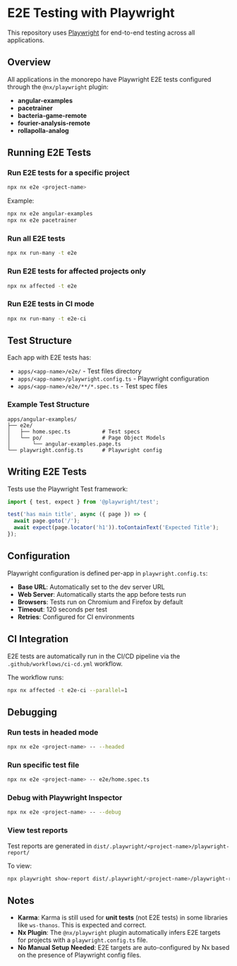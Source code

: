 # E2E Testing with Playwright

This repository uses [Playwright](https://playwright.dev/) for end-to-end testing across all applications.

## Overview

All applications in the monorepo have Playwright E2E tests configured through the `@nx/playwright` plugin:

- **angular-examples**
- **pacetrainer**
- **bacteria-game-remote**  
- **fourier-analysis-remote**
- **rollapolla-analog**

## Running E2E Tests

### Run E2E tests for a specific project

```bash
npx nx e2e <project-name>
```

Example:
```bash
npx nx e2e angular-examples
npx nx e2e pacetrainer
```

### Run all E2E tests

```bash
npx nx run-many -t e2e
```

### Run E2E tests for affected projects only

```bash
npx nx affected -t e2e
```

### Run E2E tests in CI mode

```bash
npx nx run-many -t e2e-ci
```

## Test Structure

Each app with E2E tests has:

- `apps/<app-name>/e2e/` - Test files directory
- `apps/<app-name>/playwright.config.ts` - Playwright configuration
- `apps/<app-name>/e2e/**/*.spec.ts` - Test spec files

### Example Test Structure

```
apps/angular-examples/
├── e2e/
│   ├── home.spec.ts          # Test specs
│   └── po/                   # Page Object Models
│       └── angular-examples.page.ts
└── playwright.config.ts      # Playwright config
```

## Writing E2E Tests

Tests use the Playwright Test framework:

```typescript
import { test, expect } from '@playwright/test';

test('has main title', async ({ page }) => {
  await page.goto('/');
  await expect(page.locator('h1')).toContainText('Expected Title');
});
```

## Configuration

Playwright configuration is defined per-app in `playwright.config.ts`:

- **Base URL**: Automatically set to the dev server URL
- **Web Server**: Automatically starts the app before tests run
- **Browsers**: Tests run on Chromium and Firefox by default
- **Timeout**: 120 seconds per test
- **Retries**: Configured for CI environments

## CI Integration

E2E tests are automatically run in the CI/CD pipeline via the `.github/workflows/ci-cd.yml` workflow.

The workflow runs:
```bash
npx nx affected -t e2e-ci --parallel=1
```

## Debugging

### Run tests in headed mode

```bash
npx nx e2e <project-name> -- --headed
```

### Run specific test file

```bash
npx nx e2e <project-name> -- e2e/home.spec.ts
```

### Debug with Playwright Inspector

```bash
npx nx e2e <project-name> -- --debug
```

### View test reports

Test reports are generated in `dist/.playwright/<project-name>/playwright-report/`

To view:
```bash
npx playwright show-report dist/.playwright/<project-name>/playwright-report
```

## Notes

- **Karma**: Karma is still used for **unit tests** (not E2E tests) in some libraries like `ws-thanos`. This is expected and correct.
- **Nx Plugin**: The `@nx/playwright` plugin automatically infers E2E targets for projects with a `playwright.config.ts` file.
- **No Manual Setup Needed**: E2E targets are auto-configured by Nx based on the presence of Playwright config files.
